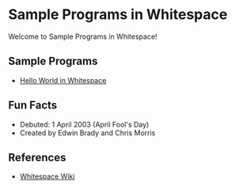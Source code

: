 # Sample Programs in Whitespace

Welcome to Sample Programs in Whitespace!

## Sample Programs

- [Hello World in Whitespace](https://github.com/TheRenegadeCoder/sample-programs/issues/1185)

## Fun Facts

- Debuted: 1 April 2003 (April Fool's Day)
- Created by Edwin Brady and Chris Morris

## References

- [Whitespace Wiki](https://en.wikipedia.org/wiki/Whitespace_(programming_language))
